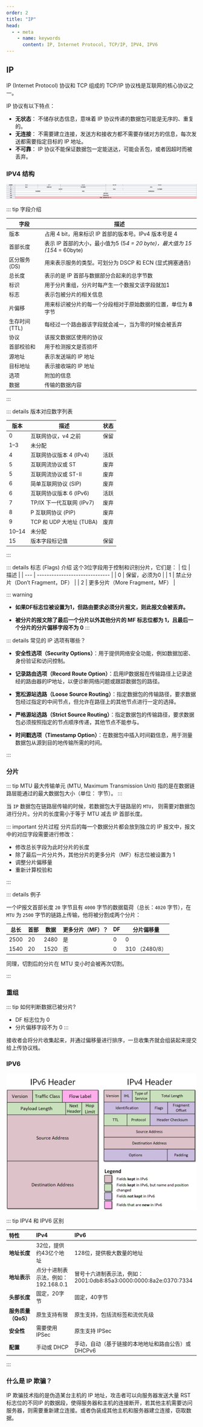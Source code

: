 ```yaml
---
order: 2
title: "IP"
head:
  - - meta
    - name: keywords
      content: IP, Internet Protocol, TCP/IP, IPV4, IPV6
---
```


## IP

IP (Internet Protocol) 协议和 TCP 组成的 TCP/IP 协议栈是互联网的核心协议之一。

IP 协议有以下特点：

- **无状态**： 不储存状态信息，意味着 IP 协议传递的数据包可能是无序的、重复的。
- **无连接**： 不需要建立连接，发送方和接收方都不需要存储对方的信息，每次发送都需要指定目标的 IP 地址。
- **不可靠**： IP 协议不能保证数据包一定能送达，可能会丢包，或者因超时而被丢弃。

### **IPV4** 结构

![ipv4 header](/assets/image/article/network/ip_zh.png)

::: tip 字段介绍

| 字段          | 描述                                                                       |
| ------------- | -------------------------------------------------------------------------- |
| 版本          | 占用 4 bit，用来标识 IP 首部的版本号。IPv4 版本号是 4                      |
| 首部长度      | 表示 IP 首部的大小，最小值为5 (5*4 = 20 byte)，最大值为 15 (15*4 = 60byte) |
| 区分服务(DS)  | 用来表示服务的类型。可划分为 DSCP 和 ECN (显式拥塞通告)                    |
| 总长度        | 表示的是 IP 首部与数据部分合起来的总字节数                                 |
| 标识          | 用于分片重组，分片时每产生一个数报文该字段就加1                            |
| 标志          | 表示包被分片的相关信息                                                     |
| 片偏移        | 用来标识被分片的每一个分段相对于原始数据的位置，单位为 **8** 字节          |
| 生存时间(TTL) | 每经过一个路由器该字段就会减一，当为零的时候会被丢弃                       |
| 协议          | 该报文数据区使用的协议                                                     |
| 首部校验和    | 用于检测报文是否损坏                                                       |
| 源地址        | 表示发送端的 IP 地址                                                       |
| 目标地址      | 表示接收端的 IP 地址                                                       |
| 选项          | 附加的信息                                                                 |
| 数据          | 传输的数据内容                                                             |


:::

::: details 版本对应数字列表

| 版本  | 描述                      | 状态 |
| ----- | ------------------------- | ---- |
| 0     | 互联网协议，v4 之前       | 保留 |
| 1–3   | 未分配                    |      |
| 4     | 互联网协议版本 4 (IPv4)   | 活跃 |
| 5     | 互联网流协议或 ST         | 废弃 |
| 5     | 互联网流协议或 ST-II      | 废弃 |
| 6     | 简单互联网协议 (SIP)      | 废弃 |
| 6     | 互联网协议版本 6 (IPv6)   | 活跃 |
| 7     | TP/IX 下一代互联网 (IPv7) | 废弃 |
| 8     | P 互联网协议 (PIP)        | 废弃 |
| 9     | TCP 和 UDP 大地址 (TUBA)  | 废弃 |
| 10–14 | 未分配                    |      |
| 15    | 版本字段标记值            | 保留 |

:::

::: details 标志 (Flags) 介绍
这个3位字段用于控制和识别分片，它们是：
| 位  | 描述                           |
| --- | ------------------------------ |
| 0   | 保留，必须为0                  |
| 1   | 禁止分片（Don’t Fragment，DF） |
| 2   | 更多分片（More Fragment，MF）  |

::: warning
- **如果DF标志位被设置为1，但路由要求必须分片报文，则此报文会被丢弃。**

- **被分片的报文除了最后一个分片以外其他分片的 MF 标志位都为 1，且最后一个分片的分片偏移字段不为 0**
:::

::: details 常见的 IP 选项有哪些？

- **安全性选项（Security Options）**：用于提供网络安全功能，例如数据加密、身份验证和访问控制。

- **记录路由选项（Record Route Option）**：启用IP数据报在传输路径上记录途经的路由器的IP地址，以便诊断网络问题或跟踪数据包的路径。

- **宽松源站选路（Loose Source Routing）**：指定数据包的传输路径，要求数据包经过指定的中间节点，但允许在路径上的其他节点进行一定的选择。

- **严格源站选路（Strict Source Routing）**：指定数据包的传输路径，要求数据包必须按照指定的节点顺序传递，其他节点不能参与。

- **时间戳选项（Timestamp Option）**：在数据包中插入时间戳信息，用于测量数据包从源到目的地传输所需的时间。

:::

### 分片

::: tip MTU
最大传输单元 (MTU, Maximum Transmission Unit) 指的是在数据链路层能通过的最大数据包大小（单位： 字节）。
:::

当 `IP` 数据包在链路层传输的时候，若数据包大于链路层的 `MTU`， 则需要对数据包进行分片。分片的长度需小于等于 MTU 减去 IP 首部长度。

::: important 分片过程
分片后的每一个数据分片都会放到独立的 IP 报文中，报文中的对应字段需要进行修改：

- 修改总长字段为此时分片的长度
- 除了最后一片分片外，其他分片的更多分片（MF）标志位被设置为 1
- 调整分片偏移量
- 重新计算校验和

:::

::: details 例子

一个IP报文首部长度 `20` 字节且有 `4000` 字节的数据载荷（总长：`4020` 字节），在 `MTU` 为 `2500` 字节的链路上传输，他将被分割成两个分片：

| 总长 | 首部 | 数据 | 更多分片（MF）？ | DF  | 分片偏移量       |
| ---- | ---- | ---- | ---------------- | --- | ---------------- |
| 2500 | 20   | 2480 | 是               | 0   | 0                |
| 1540 | 20   | 1520 | 否               | 0   | 310   （2480/8） |

同理，切割后的分片在 MTU 变小时会被再次切割。

:::

### 重组

::: tip 如何判断数据已被分片?
- DF 标志位为 0
- 分片偏移字段不为 0
:::

接收者会将分片收集起来，并通过偏移量进行排序，一旦收集齐就会组装起来提交给上传协议栈。

### IPV6

![IPV6](/assets/image/article/network/comparing-ipv4-and-ipv6-headers.png)

::: tip IPV4 和 IPV6 区别

| 特性                | IPv4                                | IPv6                                                              |
| :------------------ | :---------------------------------- | :---------------------------------------------------------------- |
| **地址长度**        | 32位，提供约43亿个地址              | 128位，提供极大数量的地址                                         |
| **地址表示**        | 点分十进制表示法，例如：192.168.0.1 | 冒号十六进制表示法，例如：2001:0db8:85a3:0000:0000:8a2e:0370:7334 |
| **头部长度**        | 固定，20字节                        | 固定，40字节                                                      |
| **服务质量（QoS）** | 原生支持有限                        | 原生支持，包括流标签和流优先级                                    |
| **安全性**          | 需要使用 IPSec                      | 原生支持 IPSec                                                    |
| **配置**            | 手动或 DHCP                         | 手动，自动（基于链接的本地地址和路由公告）或 DHCPv6               |
:::

### 什么是 IP 欺骗？

IP 欺骗技术指的是伪造某台主机的 IP 地址，攻击者可以向服务器发送大量 RST 标志位的不同IP 的数据段，使得服务器和主机的连接断开，若其他主机需要访问服务器，则需要重新建立连接。或者伪装成其他主机和服务器建立连接，窃取数据。